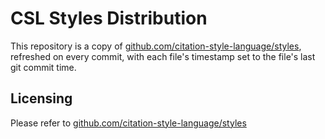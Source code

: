 CSL Styles Distribution
======================

This repository is a copy of [github.com/citation-style-language/styles](https://github.com/citation-style-language/styles), refreshed on every commit, with each file's <updated> timestamp set to the file's last git commit time.

Licensing
---------
Please refer to [github.com/citation-style-language/styles](https://github.com/citation-style-language/styles)
